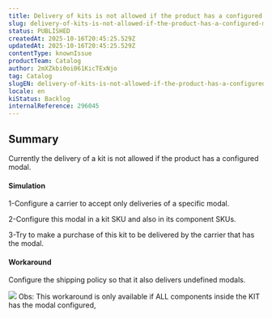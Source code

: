 ```yaml
---
title: Delivery of kits is not allowed if the product has a configured modal
slug: delivery-of-kits-is-not-allowed-if-the-product-has-a-configured-modal
status: PUBLISHED
createdAt: 2025-10-16T20:45:25.529Z
updatedAt: 2025-10-16T20:45:25.529Z
contentType: knownIssue
productTeam: Catalog
author: 2mXZkbi0oi061KicTExNjo
tag: Catalog
slugEN: delivery-of-kits-is-not-allowed-if-the-product-has-a-configured-modal
locale: en
kiStatus: Backlog
internalReference: 296045
---
```


## Summary



Currently the delivery of a kit is not allowed if the product has a configured modal.


#### Simulation



1-Configure a carrier to accept only deliveries of a specific modal.

2-Configure this modal in a kit SKU and also in its component SKUs.

3-Try to make a purchase of this kit to be delivered by the carrier that has the modal.


#### Workaround


Configure the shipping policy so that it also delivers undefined modals.

 ![](https://vtexhelp.zendesk.com/attachments/token/deeIRFGCxJEMdfXegOHTI8nuP/?name=inline923958570.png)
Obs: This workaround is only available if ALL components inside the KIT has the modal configured,



